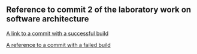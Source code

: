 Reference to commit 2 of the laboratory work on software architecture
---

[A link to a commit with a successful build](https://github.com/QuantumGurus/Lab2-KPI/actions/runs/8381082362)

[A reference to a commit with a failed build](https://github.com/QuantumGurus/Lab2-KPI/actions/runs/8381032827)
